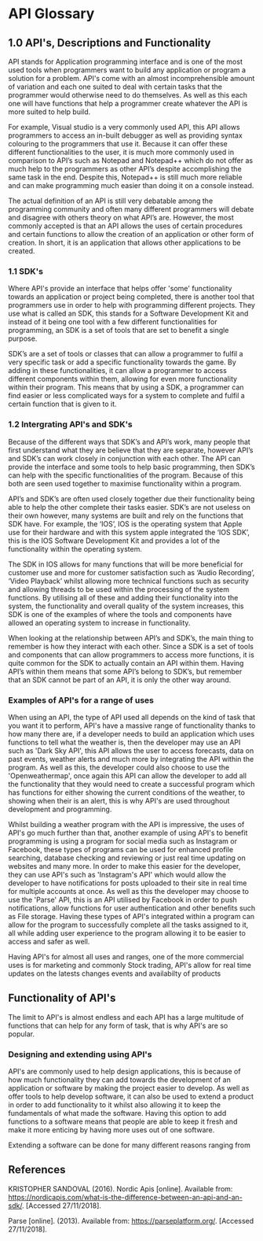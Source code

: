 # API Glossary


## 1.0 API's, Descriptions and Functionality

API stands for Application programming interface and is one of the most used tools when programmers want to build any application or program a solution for a problem. API's come with an almost incomprehensible amount of variation and each one suited to deal with certain tasks that the programmer would otherwise need to do themselves. As well as this each one will have functions that help a programmer create whatever the API is more suited to help build. 

For example, Visual studio is a very commonly used API, this API allows programmers to access an in-built debugger as well as providing syntax colouring to the programmers that use it. Because it can offer these different functionalities to the user, it is much more commonly used in comparison to API’s such as Notepad and Notepad++ which do not offer as much help to the programmers as other API’s despite accomplishing the same task in the end. Despite this, Notepad++ is still much more reliable and can make programming much easier than doing it on a console instead.

The actual definition of an API is still very debatable among the programming community and often many different programmers will debate and disagree with others theory on what API’s are. However, the most commonly accepted is that an API allows the uses of certain procedures and certain functions to allow the creation of an application or other form of creation. In short, it is an application that allows other applications to be created.



### 1.1 SDK's

Where API's provide an interface that helps offer 'some' functionality towards an application or project being completed, there is another tool that programmers use in order to help with programming different projects. They use what is called an SDK, this stands for a Software Development Kit and instead of it being one tool with a few different functionalities for programming, an SDK is a set of tools that are set to benefit a single purpose. 

SDK’s are a set of tools or classes that can allow a programmer to fulfil a very specific task or add a specific functionality towards the game. By adding in these functionalities, it can allow a programmer to access different components within them, allowing for even more functionality within their program. This means that by using a SDK, a programmer can find easier or less complicated ways for a system to complete and fulfil a certain function that is given to it. 


### 1.2 Intergrating API's and SDK's

Because of the different ways that SDK’s and API’s work, many people that first understand what they are believe that they are separate, however API’s and SDK’s can work closely in conjunction with each other. The API can provide the interface and some tools to help basic programming, then SDK’s can help with the specific functionalities of the program. Because of this both are seen used together to maximise functionality within a program.

API’s and SDK’s are often used closely together due their functionality being able to help the other complete their tasks easier. SDK’s are not useless on their own however, many systems are built and rely on the functions that SDK have. For example, the ‘IOS’, IOS is the operating system that Apple use for their hardware and with this system apple integrated the ‘IOS SDK’, this is the IOS Software Development Kit and provides a lot of the functionality within the operating system. 

The SDK in IOS allows for many functions that will be more beneficial for customer use and more for customer satisfaction such as ‘Audio Recording’, ‘Video Playback’ whilst allowing more technical functions such as security and allowing threads to be used within the processing of the system functions. By utilising all of these and adding their functionality into the system, the functionality and overall quality of the system increases, this SDK is one of the examples of where the tools and components have allowed an operating system to increase in functionality.

When looking at the relationship between API’s and SDK’s, the main thing to remember is how they interact with each other. Since a SDK is a set of tools and components that can allow programmers to access more functions, it is quite common for the SDK to actually contain an API within them. Having API’s within them means that some API’s belong to SDK’s, but remember that an SDK cannot be part of an API, it is only the other way around.


### Examples of API's for a range of uses

When using an API, the type of API used all depends on the kind of task that you want it to perform, API's have a massive range of functionality thanks to how many there are, if a developer needs to build an application which uses functions to tell what the weather is, then the developer may use an API such as 'Dark Sky API', this API allows the user to access forecasts, data on past events, weather alerts and much more by integrating the API within the program. As well as this, the developer could also choose to use the 'Openweathermap', once again this API can allow the developer to add all the functionality that they would need to create a successful program which has functions for either showing the current conditions of the weather, to showing when their is an alert, this is why API's are used throughout development and programming.

Whilst building a weather program with the API is impressive, the uses of API's go much further than that, another example of using API's to benefit programming is using a program for social media such as Instagram or Facebook, these types of programs can be used for enhanced profile searching, database checking and reviewing or just real time updating on websites and many more. In order to make this easier for the developer, they can use API's such as 'Instagram's API' which would allow the developer to have notifications for posts uploaded to their site in real time for multiple accounts at once. As well as this the developer may choose to use the 'Parse' API, this is an API utilised by Facebook in order to push notifications, allow functions for user authentication and other benefits such as File storage. Having these types of API's integrated within a program can allow for the program to successfully complete all the tasks assigned to it, all while adding user experience to the program allowing it to be easier to access and safer as well.

Having API's for almost all uses and ranges, one of the more commercial uses is for marketing and commonly Stock trading, API's allow for real time updates on the latests changes events and availabilty of products



## Functionality of API's

The limit to API's is almost endless and each API has a large multitude of functions that can help for any form of task, that is why API's are so popular.

### Designing and extending using API's 

API's are commonly used to help design applications, this is because of how much functionality they can add towards the development of an application or software by making the project easier to develop. As well as offer tools to help develop software, it can also be used to extend a product in order to add functionality to it whilst also allowing it to keep the fundamentals of what made the software. Having this option to add functions to a software means that people are able to keep it fresh and make it more enticing by having more uses out of one software.

Extending a software can be done for many different reasons ranging from 
















## References

KRISTOPHER SANDOVAL (2016). Nordic Apis [online]. Available from: <https://nordicapis.com/what-is-the-difference-between-an-api-and-an-sdk/>. [Accessed 27/11/2018].

Parse [online]. (2013). Available from: <https://parseplatform.org/>. [Accessed 27/11/2018].
